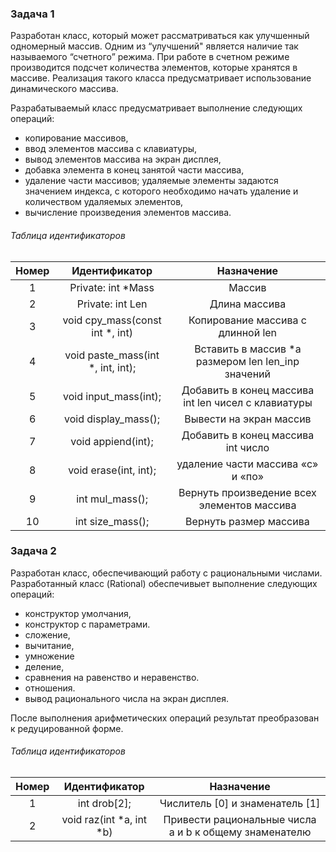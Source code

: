 ### Задача 1

Разработан класс, который может рассматриваться как улучшенный одномерный массив. Одним из “улучшений" является наличие так называемого “счетного” режима. При работе в счетном режиме производится подсчет количества элементов, которые хранятся в массиве. Реализация такого класса предусматривает использование динамического массива.

Разрабатываемый класс предусматривает выполнение следующих операций: 
- копирование массивов,
- ввод элементов массива с клавиатуры,
- вывод элементов массива на экран дисплея, 
- добавка элемента в конец занятой части массива,
- удаление части массивов; удаляемые элементы задаются значением индекса, с которого необходимо начать удаление и количеством удаляемых элементов,
- вычисление произведения элементов массива.

###### Таблица идентификаторов
| Номер  |  Идентификатор | Назначение  |
| :------------: | :------------: | :------------: |
| 1  | Private: int \*Mass  | Массив  |
| 2  | Private: int Len  | Длина массива |
| 3  | void cpy_mass(const int \*, int)  | Копирование массива с длинной len  |
| 4  | void paste_mass(int \*, int, int);  | Вставить в массив \*a размером len len_inp значений  |
| 5  | void input_mass(int);  | Добавить в конец массива int len чисел с клавиатуры  |
| 6  | void display_mass();  | Вывести на экран массив  |
| 7  | void appiend(int); | Добавить в конец массива int число  |
| 8  | void erase(int, int);  | удаление части массива «с» и «по»  |
| 9  | int mul_mass();  | Вернуть произведение всех элементов массива  |
| 10  | int size_mass();  | Вернуть размер массива  |


### Задача 2

Разработан класс, обеспечивающий работу с рациональными числами. Разработанный класс (Rational) обеспечивыет выполнение следующих операций:
- конструктор умолчания,
- конструктор с параметрами.
- сложение,
- вычитание,
- умножение
- деление,
- сравнения на равенство и неравенство.
- отношения.
- вывод рационального числа на экран дисплея.

После выполнения арифметических операций результат преобразован к редуцированной форме.

###### Таблица идентификаторов
| Номер  |  Идентификатор | Назначение  |
| :------------: | :------------: | :------------: |
| 1  | int drob[2];  | Числитель [0] и знаменатель [1]  |
| 2  | void raz(int \*a, int \*b)  | Привести рациональные числа a и b к общему знаменателю |
